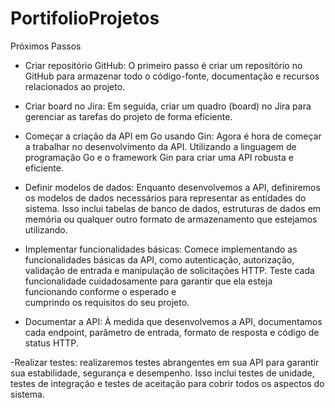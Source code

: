 # PortifolioProjetos

Próximos Passos
 - Criar repositório GitHub: O primeiro passo é criar um repositório no GitHub para armazenar todo o código-fonte, documentação e recursos relacionados ao projeto.
  
 - Criar board no Jira: Em seguida, criar um quadro (board) no Jira para gerenciar as tarefas do projeto de forma eficiente.

 - Começar a criação da API em Go usando Gin: Agora é hora de começar a trabalhar no desenvolvimento da API. Utilizando a linguagem de programação Go e o framework Gin para criar uma API robusta e eficiente. 

 - Definir modelos de dados: Enquanto desenvolvemos a API, definiremos os modelos de dados necessários para representar as entidades do sistema. Isso inclui tabelas de banco de dados, estruturas de dados em memória ou qualquer outro formato de armazenamento que estejamos utilizando.

 - Implementar funcionalidades básicas: Comece implementando as funcionalidades básicas da API, como autenticação, autorização, validação de entrada e manipulação de solicitações HTTP. Teste cada funcionalidade cuidadosamente para garantir que ela esteja funcionando conforme o esperado e     
   cumprindo os requisitos do seu projeto.
 
 - Documentar a API: À medida que desenvolvemos a API, documentamos cada endpoint, parâmetro de entrada, formato de resposta e código de status HTTP. 

 -Realizar testes: realizaremos testes abrangentes em sua API para garantir sua estabilidade, segurança e desempenho. Isso inclui testes de unidade, testes de integração e testes de aceitação para cobrir todos os aspectos do sistema.
